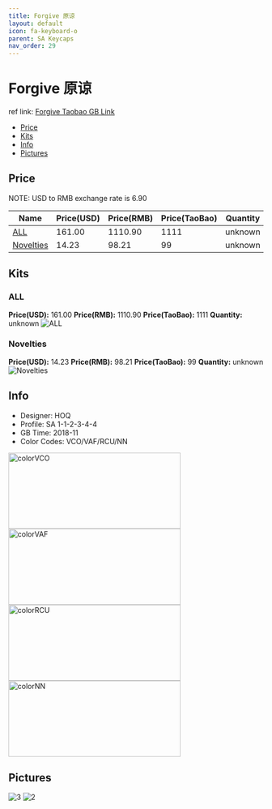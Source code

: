 ```yaml
---
title: Forgive 原谅
layout: default
icon: fa-keyboard-o
parent: SA Keycaps
nav_order: 29
---
```


# Forgive 原谅

ref link: [Forgive Taobao GB Link](https://item.taobao.com/item.htm?id=579765553540)

* [Price](#price)
* [Kits](#kits)
* [Info](#info)
* [Pictures](#pictures)


## Price  
NOTE: USD to RMB exchange rate is 6.90

| Name          | Price(USD)    |  Price(RMB) |  Price(TaoBao) | Quantity |
| ------------- | ------------- |  ---------- |  --------- | -------- |
|[ALL](#all)|161.00|1110.90|1111|unknown|
|[Novelties](#novelties)|14.23|98.21|99|unknown|


## Kits
### ALL
**Price(USD):** 161.00    **Price(RMB):** 1110.90    **Price(TaoBao):** 1111    **Quantity:** unknown
<img src="{{ 'assets/images/sa-keycaps/forgive/kits_pics/all.jpg' | relative_url }}" alt="ALL" class="image featured">

### Novelties
**Price(USD):** 14.23    **Price(RMB):** 98.21    **Price(TaoBao):** 99    **Quantity:** unknown
<img src="{{ 'assets/images/sa-keycaps/forgive/kits_pics/novelties.jpg' | relative_url }}" alt="Novelties" class="image featured">


## Info
* Designer: HOQ
* Profile: SA 1-1-2-3-4-4
* GB Time: 2018-11
* Color Codes: VCO/VAF/RCU/NN  
<img src="{{ 'assets/images/sa-keycaps/SP_ColorCodes/abs/SP_Abs_ColorCodes_VCO.png' | relative_url }}" alt="colorVCO" height="150" width="340">
<img src="{{ 'assets/images/sa-keycaps/SP_ColorCodes/abs/SP_Abs_ColorCodes_VAF.png' | relative_url }}" alt="colorVAF" height="150" width="340">
<img src="{{ 'assets/images/sa-keycaps/SP_ColorCodes/abs/SP_Abs_ColorCodes_RCU.png' | relative_url }}" alt="colorRCU" height="150" width="340">
<img src="{{ 'assets/images/sa-keycaps/SP_ColorCodes/abs/SP_Abs_ColorCodes_NN.png' | relative_url }}" alt="colorNN" height="150" width="340">


## Pictures
<img src="{{ 'assets/images/sa-keycaps/forgive/rendering_pics/3.jpg' | relative_url }}" alt="3" class="image featured">
<img src="{{ 'assets/images/sa-keycaps/forgive/rendering_pics/2.jpg' | relative_url }}" alt="2" class="image featured">
